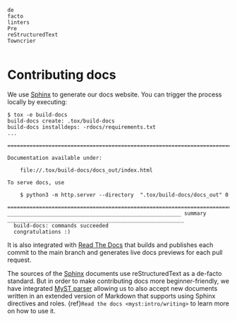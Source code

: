 <!-- markdownlint-disable first-line-heading -->

```{spelling}
de
facto
linters
Pre
reStructuredText
Towncrier
```

```{include} ../../.github/CONTRIBUTING.md
```

# Contributing docs

We use [Sphinx] to generate our docs website. You can trigger
the process locally by executing:

<!-- cspell:disable -->
```shell-session
$ tox -e build-docs
build-docs create: .tox/build-docs
build-docs installdeps: -rdocs/requirements.txt
...

========================================================================================================================

Documentation available under:

    file://.tox/build-docs/docs_out/index.html

To serve docs, use

    $ python3 -m http.server --directory  ".tox/build-docs/docs_out" 0

========================================================================================================================
_______________________________________________________ summary ________________________________________________________
  build-docs: commands succeeded
  congratulations :)
```
<!-- cspell:enable -->


It is also integrated with [Read The Docs] that builds and
publishes each commit to the main branch and generates live
docs previews for each pull request.

The sources of the [Sphinx] documents use reStructuredText as a
de-facto standard. But in order to make contributing docs more
beginner-friendly, we have integrated [MyST parser] allowing us
to also accept new documents written in an extended version of
Markdown that supports using Sphinx directives and roles.
{ref}`Read the docs <myst:intro/writing>` to learn more on how
to use it.

[MyST parser]: https://pypi.org/project/myst-parser/
[Read The Docs]: https://readthedocs.org
[Sphinx]: https://www.sphinx-doc.org

```{include} ../changelog-fragments.d/README.md
```
